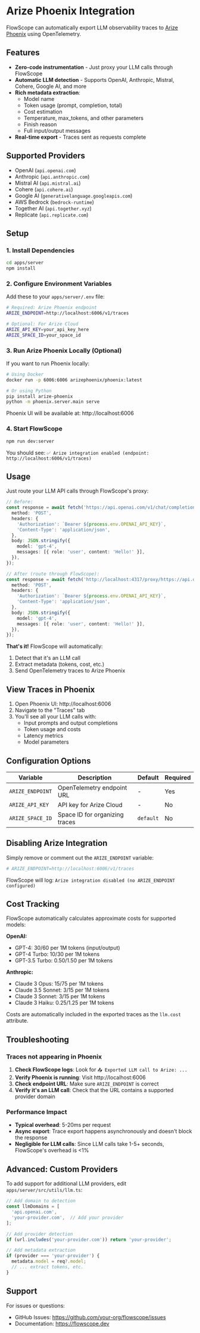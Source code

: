 # Arize Phoenix Integration

FlowScope can automatically export LLM observability traces to [Arize Phoenix](https://phoenix.arize.com/) using OpenTelemetry.

## Features

- **Zero-code instrumentation** - Just proxy your LLM calls through FlowScope
- **Automatic LLM detection** - Supports OpenAI, Anthropic, Mistral, Cohere, Google AI, and more
- **Rich metadata extraction**:
  - Model name
  - Token usage (prompt, completion, total)
  - Cost estimation
  - Temperature, max_tokens, and other parameters
  - Finish reason
  - Full input/output messages
- **Real-time export** - Traces sent as requests complete

## Supported Providers

- OpenAI (`api.openai.com`)
- Anthropic (`api.anthropic.com`)
- Mistral AI (`api.mistral.ai`)
- Cohere (`api.cohere.ai`)
- Google AI (`generativelanguage.googleapis.com`)
- AWS Bedrock (`bedrock-runtime`)
- Together AI (`api.together.xyz`)
- Replicate (`api.replicate.com`)

## Setup

### 1. Install Dependencies

```bash
cd apps/server
npm install
```

### 2. Configure Environment Variables

Add these to your `apps/server/.env` file:

```bash
# Required: Arize Phoenix endpoint
ARIZE_ENDPOINT=http://localhost:6006/v1/traces

# Optional: For Arize Cloud
ARIZE_API_KEY=your_api_key_here
ARIZE_SPACE_ID=your_space_id
```

### 3. Run Arize Phoenix Locally (Optional)

If you want to run Phoenix locally:

```bash
# Using Docker
docker run -p 6006:6006 arizephoenix/phoenix:latest

# Or using Python
pip install arize-phoenix
python -m phoenix.server.main serve
```

Phoenix UI will be available at: http://localhost:6006

### 4. Start FlowScope

```bash
npm run dev:server
```

You should see: `✅ Arize integration enabled (endpoint: http://localhost:6006/v1/traces)`

## Usage

Just route your LLM API calls through FlowScope's proxy:

```typescript
// Before:
const response = await fetch('https://api.openai.com/v1/chat/completions', {
  method: 'POST',
  headers: {
    'Authorization': `Bearer ${process.env.OPENAI_API_KEY}`,
    'Content-Type': 'application/json',
  },
  body: JSON.stringify({
    model: 'gpt-4',
    messages: [{ role: 'user', content: 'Hello!' }],
  }),
});

// After (route through FlowScope):
const response = await fetch('http://localhost:4317/proxy/https://api.openai.com/v1/chat/completions', {
  method: 'POST',
  headers: {
    'Authorization': `Bearer ${process.env.OPENAI_API_KEY}`,
    'Content-Type': 'application/json',
  },
  body: JSON.stringify({
    model: 'gpt-4',
    messages: [{ role: 'user', content: 'Hello!' }],
  }),
});
```

**That's it!** FlowScope will automatically:
1. Detect that it's an LLM call
2. Extract metadata (tokens, cost, etc.)
3. Send OpenTelemetry traces to Arize Phoenix

## View Traces in Phoenix

1. Open Phoenix UI: http://localhost:6006
2. Navigate to the "Traces" tab
3. You'll see all your LLM calls with:
   - Input prompts and output completions
   - Token usage and costs
   - Latency metrics
   - Model parameters

## Configuration Options

| Variable | Description | Default | Required |
|----------|-------------|---------|----------|
| `ARIZE_ENDPOINT` | OpenTelemetry endpoint URL | - | Yes |
| `ARIZE_API_KEY` | API key for Arize Cloud | - | No |
| `ARIZE_SPACE_ID` | Space ID for organizing traces | `default` | No |

## Disabling Arize Integration

Simply remove or comment out the `ARIZE_ENDPOINT` variable:

```bash
# ARIZE_ENDPOINT=http://localhost:6006/v1/traces
```

FlowScope will log: `Arize integration disabled (no ARIZE_ENDPOINT configured)`

## Cost Tracking

FlowScope automatically calculates approximate costs for supported models:

**OpenAI:**
- GPT-4: $30/$60 per 1M tokens (input/output)
- GPT-4 Turbo: $10/$30 per 1M tokens
- GPT-3.5 Turbo: $0.50/$1.50 per 1M tokens

**Anthropic:**
- Claude 3 Opus: $15/$75 per 1M tokens
- Claude 3.5 Sonnet: $3/$15 per 1M tokens
- Claude 3 Sonnet: $3/$15 per 1M tokens
- Claude 3 Haiku: $0.25/$1.25 per 1M tokens

Costs are automatically included in the exported traces as the `llm.cost` attribute.

## Troubleshooting

### Traces not appearing in Phoenix

1. **Check FlowScope logs**: Look for `📤 Exported LLM call to Arize: ...`
2. **Verify Phoenix is running**: Visit http://localhost:6006
3. **Check endpoint URL**: Make sure `ARIZE_ENDPOINT` is correct
4. **Verify it's an LLM call**: Check that the URL contains a supported provider domain

### Performance Impact

- **Typical overhead**: 5-20ms per request
- **Async export**: Trace export happens asynchronously and doesn't block the response
- **Negligible for LLM calls**: Since LLM calls take 1-5+ seconds, FlowScope's overhead is <1%

## Advanced: Custom Providers

To add support for additional LLM providers, edit `apps/server/src/utils/llm.ts`:

```typescript
// Add domain to detection
const llmDomains = [
  'api.openai.com',
  'your-provider.com',  // Add your provider
];

// Add provider detection
if (url.includes('your-provider.com')) return 'your-provider';

// Add metadata extraction
if (provider === 'your-provider') {
  metadata.model = req?.model;
  // ... extract tokens, etc.
}
```

## Support

For issues or questions:
- GitHub Issues: https://github.com/your-org/flowscope/issues
- Documentation: https://flowscope.dev

